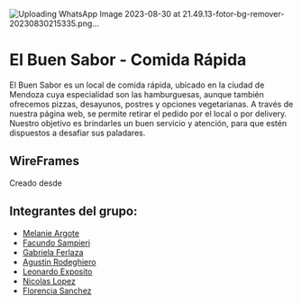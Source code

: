 
![Uploading WhatsApp Image 2023-08-30 at 21.49.13-fotor-bg-remover-20230830215335.png…]()

# El Buen Sabor - Comida Rápida

El Buen Sabor es un local de comida rápida, ubicado en la ciudad de Mendoza cuya especialidad son las hamburguesas, aunque también ofrecemos pizzas, desayunos, postres y opciones vegetarianas. A través de nuestra página web, se permite retirar el pedido por el local o por delivery. Nuestro objetivo es brindarles un buen servicio y atención, para que estén dispuestos a desafiar sus paladares.
## WireFrames
Creado desde 

## Integrantes del grupo:
* [Melanie Argote](https://github.com/Melanie-Argote)
* [Facundo Sampieri](https://github.com/sampi74)
* [Gabriela Ferlaza](https://github.com/MiliFerlaza)
* [Agustin Rodeghiero](https://github.com/ElRodilla)
* [Leonardo Exposito](https://github.com/expositoleo)
* [Nicolas Lopez](https://github.com/NickS1S)
* [Florencia Sanchez](https://github.com/florrsanchezz151)

